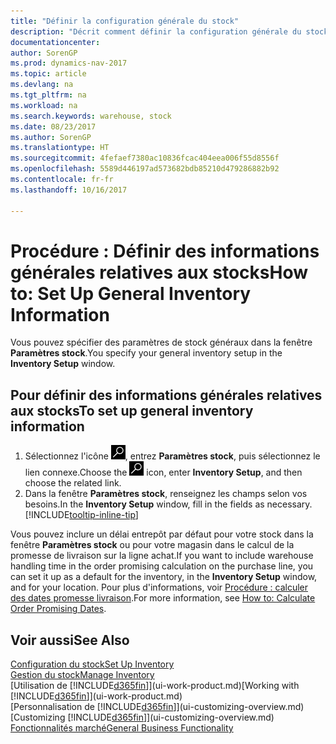 ```yaml
---
title: "Définir la configuration générale du stock"
description: "Décrit comment définir la configuration générale du stock, telles que la souche de numéros et les magasins, de façon à pouvoir, par exemple, gérer votre entrepôt et votre stock."
documentationcenter: 
author: SorenGP
ms.prod: dynamics-nav-2017
ms.topic: article
ms.devlang: na
ms.tgt_pltfrm: na
ms.workload: na
ms.search.keywords: warehouse, stock
ms.date: 08/23/2017
ms.author: SorenGP
ms.translationtype: HT
ms.sourcegitcommit: 4fefaef7380ac10836fcac404eea006f55d8556f
ms.openlocfilehash: 5589d446197ad573682bdb85210d479286882b92
ms.contentlocale: fr-fr
ms.lasthandoff: 10/16/2017

---
```

# <a name="how-to-set-up-general-inventory-information"></a><span data-ttu-id="96a1b-103">Procédure : Définir des informations générales relatives aux stocks</span><span class="sxs-lookup"><span data-stu-id="96a1b-103">How to: Set Up General Inventory Information</span></span>
<span data-ttu-id="96a1b-104">Vous pouvez spécifier des paramètres de stock généraux dans la fenêtre **Paramètres stock**.</span><span class="sxs-lookup"><span data-stu-id="96a1b-104">You specify your general inventory setup in the **Inventory Setup** window.</span></span>

## <a name="to-set-up-general-inventory-information"></a><span data-ttu-id="96a1b-105">Pour définir des informations générales relatives aux stocks</span><span class="sxs-lookup"><span data-stu-id="96a1b-105">To set up general inventory information</span></span>
1. <span data-ttu-id="96a1b-106">Sélectionnez l'icône ![Page ou état pour la recherche](media/ui-search/search_small.png "Page ou état pour la recherche"), entrez **Paramètres stock**, puis sélectionnez le lien connexe.</span><span class="sxs-lookup"><span data-stu-id="96a1b-106">Choose the ![Search for Page or Report](media/ui-search/search_small.png "Search for Page or Report icon") icon, enter **Inventory Setup**, and then choose the related link.</span></span>
2. <span data-ttu-id="96a1b-107">Dans la fenêtre **Paramètres stock**, renseignez les champs selon vos besoins.</span><span class="sxs-lookup"><span data-stu-id="96a1b-107">In the **Inventory Setup** window, fill in the fields as necessary.</span></span> [!INCLUDE[tooltip-inline-tip](includes/tooltip-inline-tip_md.md)]

<span data-ttu-id="96a1b-108">Vous pouvez inclure un délai entrepôt par défaut pour votre stock dans la fenêtre **Paramètres stock** ou pour votre magasin dans le calcul de la promesse de livraison sur la ligne achat.</span><span class="sxs-lookup"><span data-stu-id="96a1b-108">If you want to include warehouse handling time in the order promising calculation on the purchase line, you can set it up as a default for the inventory, in the **Inventory Setup** window, and for your location.</span></span> <span data-ttu-id="96a1b-109">Pour plus d'informations, voir [Procédure : calculer des dates promesse livraison](sales-how-to-calculate-order-promising-dates.md).</span><span class="sxs-lookup"><span data-stu-id="96a1b-109">For more information, see [How to: Calculate Order Promising Dates](sales-how-to-calculate-order-promising-dates.md).</span></span>  

## <a name="see-also"></a><span data-ttu-id="96a1b-110">Voir aussi</span><span class="sxs-lookup"><span data-stu-id="96a1b-110">See Also</span></span>
[<span data-ttu-id="96a1b-111">Configuration du stock</span><span class="sxs-lookup"><span data-stu-id="96a1b-111">Set Up Inventory</span></span>](inventory-setup-inventory.md)  
[<span data-ttu-id="96a1b-112">Gestion du stock</span><span class="sxs-lookup"><span data-stu-id="96a1b-112">Manage Inventory</span></span>](inventory-manage-inventory.md)  
<span data-ttu-id="96a1b-113">[Utilisation de [!INCLUDE[d365fin](includes/d365fin_md.md)]](ui-work-product.md)</span><span class="sxs-lookup"><span data-stu-id="96a1b-113">[Working with [!INCLUDE[d365fin](includes/d365fin_md.md)]](ui-work-product.md)</span></span>  
<span data-ttu-id="96a1b-114">[Personnalisation de [!INCLUDE[d365fin](includes/d365fin_md.md)]](ui-customizing-overview.md)</span><span class="sxs-lookup"><span data-stu-id="96a1b-114">[Customizing [!INCLUDE[d365fin](includes/d365fin_md.md)]](ui-customizing-overview.md)</span></span>  
[<span data-ttu-id="96a1b-115">Fonctionnalités marché</span><span class="sxs-lookup"><span data-stu-id="96a1b-115">General Business Functionality</span></span>](ui-across-business-areas.md)

